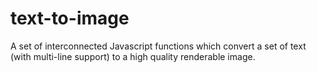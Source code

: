 # text-to-image
A set of interconnected Javascript functions which convert a set of text (with multi-line support) to a high quality renderable image.
